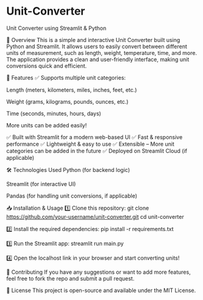 # Unit-Converter
Unit Converter using Streamlit & Python

📌 Overview
This is a simple and interactive Unit Converter built using Python and Streamlit. It allows users to easily convert between different units of measurement, such as length, weight, temperature, time, and more. The application provides a clean and user-friendly interface, making unit conversions quick and efficient.

🚀 Features
✅ Supports multiple unit categories:

Length (meters, kilometers, miles, inches, feet, etc.)

Weight (grams, kilograms, pounds, ounces, etc.)

Time (seconds, minutes, hours, days)

More units can be added easily!

✅ Built with Streamlit for a modern web-based UI
✅ Fast & responsive performance
✅ Lightweight & easy to use
✅ Extensible – More unit categories can be added in the future
✅ Deployed on Streamlit Cloud (if applicable)

🛠️ Technologies Used
Python (for backend logic)

Streamlit (for interactive UI)

Pandas (for handling unit conversions, if applicable)

📥 Installation & Usage
1️⃣ Clone this repository:
git clone https://github.com/your-username/unit-converter.git
cd unit-converter

2️⃣ Install the required dependencies:
pip install -r requirements.txt

3️⃣ Run the Streamlit app:
streamlit run main.py

4️⃣ Open the localhost link in your browser and start converting units!

🤝 Contributing
If you have any suggestions or want to add more features, feel free to fork the repo and submit a pull request.

📜 License
This project is open-source and available under the MIT License.
